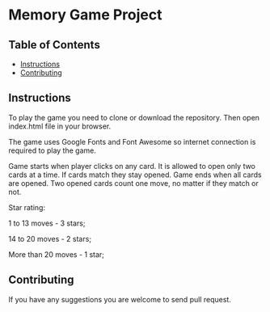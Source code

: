 # Memory Game Project

## Table of Contents

* [Instructions](#instructions)
* [Contributing](#contributing)

## Instructions

To play the game you need to clone or download the repository.  Then open index.html file in your browser.

The game uses Google Fonts and Font Awesome so internet connection is required to play the game.

Game starts when player clicks on any card. It is allowed to open only two cards at a time.  If cards match they stay opened.  Game ends when all cards are opened. Two opened cards count one move, no matter if they match or not.

Star rating:

1 to 13 moves - 3 stars;

14 to 20 moves - 2 stars;

More than 20 moves - 1 star;


## Contributing

If you have any suggestions you are welcome to send pull request.
